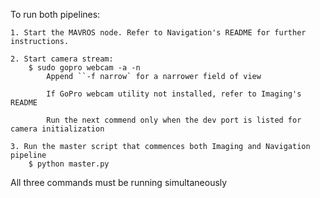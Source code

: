 To run both pipelines:

    1. Start the MAVROS node. Refer to Navigation's README for further instructions.
    
    2. Start camera stream:
        $ sudo gopro webcam -a -n
            Append ``-f narrow` for a narrower field of view

            If GoPro webcam utility not installed, refer to Imaging's README

            Run the next commend only when the dev port is listed for camera initialization
    
    3. Run the master script that commences both Imaging and Navigation pipeline
        $ python master.py

All three commands must be running simultaneously
